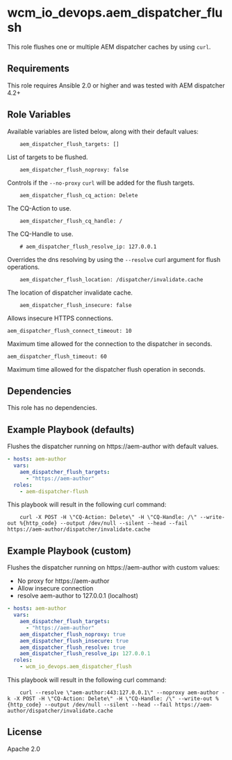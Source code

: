 # wcm_io_devops.aem_dispatcher_flush

This role flushes one or multiple AEM dispatcher caches by using `curl`.

## Requirements

This role requires Ansible 2.0 or higher and was tested with AEM dispatcher 4.2+

## Role Variables

Available variables are listed below, along with their default values:

        aem_dispatcher_flush_targets: []

List of targets to be flushed.

        aem_dispatcher_flush_noproxy: false

Controls if the `--no-proxy` `curl` will be added for the flush targets.

        aem_dispatcher_flush_cq_action: Delete

The CQ-Action to use.

        aem_dispatcher_flush_cq_handle: /

The CQ-Handle to use.

        # aem_dispatcher_flush_resolve_ip: 127.0.0.1

Overrides the dns resolving by using the `--resolve` curl argument for flush operations.

        aem_dispatcher_flush_location: /dispatcher/invalidate.cache

The location of dispatcher invalidate cache.

        aem_dispatcher_flush_insecure: false

Allows insecure HTTPS connections.

    aem_dispatcher_flush_connect_timeout: 10

Maximum time allowed for the connection to the dispatcher in seconds.

    aem_dispatcher_flush_timeout: 60

Maximum time allowed for the dispatcher flush operation in seconds.

## Dependencies

This role has no dependencies.

## Example Playbook (defaults)

Flushes the dispatcher running on https://aem-author with default values.

```yaml
- hosts: aem-author
  vars:
    aem_dispatcher_flush_targets:
      - "https://aem-author"
  roles:
    - aem-dispatcher-flush 
```

This playbook will result in the following curl command:

        curl -X POST -H \"CQ-Action: Delete\" -H \"CQ-Handle: /\" --write-out %{http_code} --output /dev/null --silent --head --fail https://aem-author/dispatcher/invalidate.cache

## Example Playbook (custom)

Flushes the dispatcher running on https://aem-author with custom values:
* No proxy for https://aem-author
* Allow insecure connection
* resolve aem-author to 127.0.0.1 (localhost)

```yaml
- hosts: aem-author
  vars:
    aem_dispatcher_flush_targets:
      - "https://aem-author"
    aem_dispatcher_flush_noproxy: true
    aem_dispatcher_flush_insecure: true
    aem_dispatcher_flush_resolve: true
    aem_dispatcher_flush_resolve_ip: 127.0.0.1
  roles:
    - wcm_io_devops.aem_dispatcher_flush
```

This playbook will result in the following curl command:

        curl --resolve \"aem-author:443:127.0.0.1\" --noproxy aem-author -k -X POST -H \"CQ-Action: Delete\" -H \"CQ-Handle: /\" --write-out %{http_code} --output /dev/null --silent --head --fail https://aem-author/dispatcher/invalidate.cache

## License

Apache 2.0
